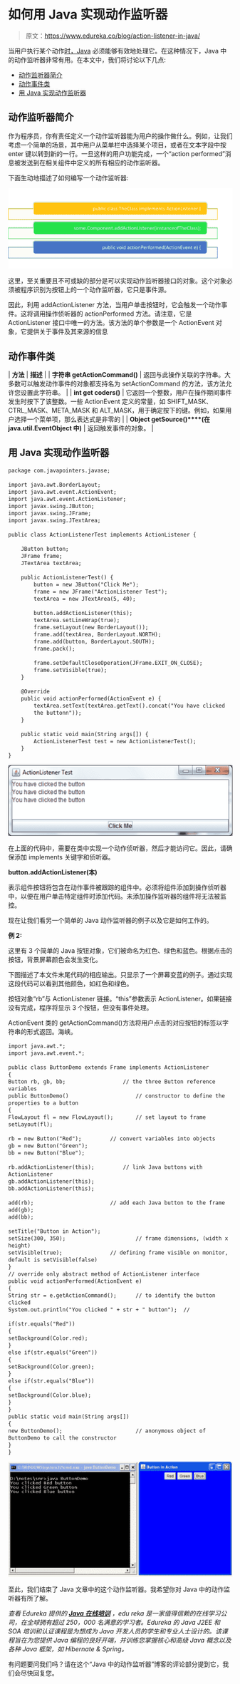 # 如何用 Java 实现动作监听器

> 原文：<https://www.edureka.co/blog/action-listener-in-java/>

当用户执行某个动作[时，Java](https://www.edureka.co/blog/java-tutorial/) 必须能够有效地处理它。在这种情况下，Java 中的动作监听器非常有用。在本文中，我们将讨论以下几点:

*   [动作监听器简介](#intro)
*   [动作事件类](#action-event)
*   [用 Java 实现动作监听器](#code)

## **动作监听器简介**

作为程序员，你有责任定义一个动作监听器能为用户的操作做什么。例如，让我们考虑一个简单的场景，其中用户从菜单栏中选择某个项目，或者在文本字段中按 enter 键以转到新的一行。一旦这样的用户功能完成，一个“action performed”消息被发送到在相关组件中定义的所有相应的动作监听器。

下面生动地描述了如何编写一个动作监听器:

![Action-Listener-List](img/0b4bdfbe0cf784735530c24cf5feec41.png)

这里，至关重要且不可或缺的部分是可以实现动作监听器接口的对象。这个对象必须被程序识别为按钮上的一个动作监听器，它只是事件源。

因此，利用 addActionListener 方法，当用户单击按钮时，它会触发一个动作事件。这将调用操作侦听器的 actionPerformed 方法。请注意，它是 ActionListener 接口中唯一的方法。该方法的单个参数是一个 ActionEvent 对象，它提供关于事件及其来源的信息

## **动作事件类**

| **方法** | **描述** |
| **字符串 getActionCommand()** | 返回与此操作关联的字符串。大多数可以触发动作事件的对象都支持名为 setActionCommand 的方法，该方法允许您设置此字符串。 |
| **int get coders()** | 它返回一个整数，用户在操作期间事件发生时按下了该整数。一些 ActionEvent 定义的常量，如 SHIFT_MASK、CTRL_MASK、META_MASK 和 ALT_MASK，用于确定按下的键。例如，如果用户选择一个菜单项，那么表达式是非零的 |
| **Object getSource()****(在 java.util.EventObject 中)** | 返回触发事件的对象。 |

## **用 Java 实现动作监听器**

```
package com.javapointers.javase;

import java.awt.BorderLayout;
import java.awt.event.ActionEvent;
import java.awt.event.ActionListener;
import javax.swing.JButton;
import javax.swing.JFrame;
import javax.swing.JTextArea;

public class ActionListenerTest implements ActionListener {

    JButton button;
    JFrame frame;
    JTextArea textArea;

    public ActionListenerTest() {
        button = new JButton("Click Me");
        frame = new JFrame("ActionListener Test");
        textArea = new JTextArea(5, 40);

        button.addActionListener(this);
        textArea.setLineWrap(true);
        frame.setLayout(new BorderLayout());
        frame.add(textArea, BorderLayout.NORTH);
        frame.add(button, BorderLayout.SOUTH);
        frame.pack();

        frame.setDefaultCloseOperation(JFrame.EXIT_ON_CLOSE);
        frame.setVisible(true);
    }

    @Override
    public void actionPerformed(ActionEvent e) {
        textArea.setText(textArea.getText().concat("You have clicked
        the buttonn"));
    }

    public static void main(String args[]) {
        ActionListenerTest test = new ActionListenerTest();
    }
}
```

![Action-Listener-in-Java](img/961c2cc2d6bd50ccc2186256517fe676.png)

在上面的代码中，需要在类中实现一个动作侦听器，然后才能访问它。因此，请确保添加 implements 关键字和侦听器。

**button.addActionListener(本)**

表示组件按钮将包含在动作事件被跟踪的组件中。必须将组件添加到操作侦听器中，以便在用户单击特定组件时添加代码。未添加操作监听器的组件将无法被监控。

现在让我们看另一个简单的 Java 动作监听器的例子以及它是如何工作的。

**例 2:**

这里有 3 个简单的 Java 按钮对象，它们被命名为红色、绿色和蓝色。根据点击的按钮，背景屏幕颜色会发生变化。

下图描述了本文件末尾代码的相应输出。只显示了一个屏幕变蓝的例子。通过实现这段代码可以看到其他颜色，如红色和绿色。

按钮对象“rb”与 ActionListener 链接。“this”参数表示 ActionListener。如果链接没有完成，程序将显示 3 个按钮，但没有事件处理。

ActionEvent 类的 getActionCommand()方法将用户点击的对应按钮的标签以字符串的形式返回。海峡。

```
import java.awt.*;
import java.awt.event.*;

public class ButtonDemo extends Frame implements ActionListener
{
Button rb, gb, bb;		            // the three Button reference variables
public ButtonDemo()	                    // constructor to define the properties to a button
{
FlowLayout fl = new FlowLayout();	    // set layout to frame
setLayout(fl);

rb = new Button("Red");		    // convert variables into objects
gb = new Button("Green");
bb = new Button("Blue");

rb.addActionListener(this);		    // link Java buttons with ActionListener
gb.addActionListener(this);
bb.addActionListener(this);

add(rb);			            // add each Java button to the frame
add(gb);
add(bb);

setTitle("Button in Action");
setSize(300, 350);                      // frame dimensions, (width x height)
setVisible(true);			    // defining frame visible on monitor, default is setVisible(false)
}
// override only abstract method of ActionListener interface
public void actionPerformed(ActionEvent e)
{
String str = e.getActionCommand();	    // to identify the button clicked
System.out.println("You clicked " + str + " button");  //

if(str.equals("Red"))
{
setBackground(Color.red);
}
else if(str.equals("Green"))
{
setBackground(Color.green);
}
else if(str.equals("Blue"))
{
setBackground(Color.blue);
}
}
public static void main(String args[])
{
new ButtonDemo();                       // anonymous object of ButtonDemo to call the constructor
}
}

```

![Action-Button](img/60cd2af9d3f7c89eaed8051ac1a46452.png)

至此，我们结束了 Java 文章中的这个动作监听器。我希望你对 Java 中的动作监听器有所了解。

*查看 Edureka 提供的  [**Java 在线培训**](https://www.edureka.co/java-j2ee-training-course)* *，edu reka 是一家值得信赖的在线学习公司，在全球拥有超过 250，000 名满意的学习者。Edureka 的 Java J2EE 和 SOA 培训和认证课程是为想成为 Java 开发人员的学生和专业人士设计的。该课程旨在为您提供 Java 编程的良好开端，并训练您掌握核心和高级 Java 概念以及各种 Java 框架，如 Hibernate & Spring。*

有问题要问我们吗？请在这个“Java 中的动作监听器”博客的评论部分提到它，我们会尽快回复您。